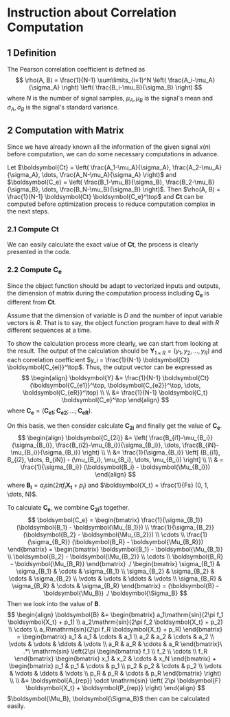 # Instruction about Correlation Computation

## 1	Definition

The Pearson correlation coefficient is defined as
$$
\rho(A, B) = \frac{1}{N-1} \sum\limits_{i=1}^N \left( \frac{A_i-\mu_A}{\sigma_A} \right) \left( \frac{B_i-\mu_B}{\sigma_B} \right)
$$
where $N$ is the number of signal samples, $\mu_A,\mu_B$ is the signal's mean and $\sigma_A,\sigma_B$ is the signal's standard variance.

## 2	Computation with Matrix

Since we have already known all the information of the given signal $x(n)$ before computation, we can do some necessary computations in advance.

Let $\boldsymbol{Ct} = \left( \frac{A_1-\mu_A}{\sigma_A}, \frac{A_2-\mu_A}{\sigma_A}, \dots, \frac{A_N-\mu_A}{\sigma_A} \right)$ and $\boldsymbol{C_e} = \left( \frac{B_1-\mu_B}{\sigma_B}, \frac{B_2-\mu_B}{\sigma_B}, \dots, \frac{B_N-\mu_B}{\sigma_B} \right)$. Then $\rho(A, B) = \frac{1}{N-1} \boldsymbol{Ct} \boldsymbol{C_e}^\top$ and $\boldsymbol{Ct}$ can be computed before optimization process to reduce computation complex in the next steps.

### 2.1	Compute $\boldsymbol{Ct}$

We can easily calculate the exact value of $\boldsymbol{Ct}$, the process is clearly presented in the code.

### 2.2	Compute $\boldsymbol{C_e}$

Since the object function should be adapt to vectorized inputs and outputs, the dimension of matrix during the computation process including $\boldsymbol{C_e}$ is different from $\boldsymbol{Ct}$.

Assume that the dimension of variable is $D$ and the number of input variable vectors is $R$. That is to say, the object function program have to deal with $R$ different sequences at a time.

To show the calculation process more clearly, we can start from looking at the result. The output of the calculation should be $\boldsymbol{Y}_{1 \times R} = (y_1, y_2,\dots, y_R)$ and each correlation coefficient $y_i = \frac{1}{N-1} \boldsymbol{Ct} \boldsymbol{C_{ei}}^\top$. Thus, the output vector can be expressed as
$$
\begin{align}
\boldsymbol{Y} &= \frac{1}{N-1} \boldsymbol{Ct} (\boldsymbol{C_{e1}}^\top, \boldsymbol{C_{e2}}^\top, \dots, \boldsymbol{C_{eR}}^\top) \\ \\
&= \frac{1}{N-1} \boldsymbol{C_t} \boldsymbol{C_e}^\top
\end{align}
$$
where $\boldsymbol{C_e} = (\boldsymbol{C_{e1}}; \boldsymbol{C_{e2}}; \dots; \boldsymbol{C_{eR}})$.

On this basis, we then consider calculate $\boldsymbol{C_{2i}}$ and finally get the value of $\boldsymbol{C_e}$.
$$
\begin{align}
\boldsymbol{C_{2i}} &= \left( \frac{B_{i1}-\mu_{B_i}}{\sigma_{B_i}}, \frac{B_{i2}-\mu_{B_i}}{\sigma_{B_i}}, \dots, \frac{B_{iN}-\mu_{B_i}}{\sigma_{B_i}} \right) \\ \\
&= \frac{1}{\sigma_{B_i}} \left[ (B_{i1}, B_{i2}, \dots, B_{iN}) - (\mu_{B_i}, \mu_{B_i}, \dots, \mu_{B_i}) \right] \\ \\
& = \frac{1}{\sigma_{B_i}} (\boldsymbol{B_i} - \boldsymbol{\Mu_{B_i}})
\end{align}
$$
where $\boldsymbol{B_i} = a_i\mathrm{sin}(2\pi f_i \boldsymbol{X_t} + p_i)$ and $\boldsymbol{X_t} = \frac{1}{Fs} (0, 1, \dots, N)$.

To calculate $\boldsymbol{C_e}$, we combine $\boldsymbol{C_{2i}}$s together.
$$
\boldsymbol{C_e} = 
\begin{bmatrix}
\frac{1}{\sigma_{B_1}} (\boldsymbol{B_1} - \boldsymbol{\Mu_{B_1}}) \\
\frac{1}{\sigma_{B_2}} (\boldsymbol{B_2} - \boldsymbol{\Mu_{B_2}}) \\
\cdots \\
\frac{1}{\sigma_{B_R}} (\boldsymbol{B_R} - \boldsymbol{\Mu_{B_R}})
\end{bmatrix} = 
\begin{bmatrix}
\boldsymbol{B_1} - \boldsymbol{\Mu_{B_1}} \\
\boldsymbol{B_2} - \boldsymbol{\Mu_{B_2}} \\
\cdots \\
\boldsymbol{B_R} - \boldsymbol{\Mu_{B_R}}
\end{bmatrix} ./
\begin{bmatrix}
\sigma_{B_1} & \sigma_{B_1} & \cdots & \sigma_{B_1} \\
\sigma_{B_2} & \sigma_{B_2} & \cdots & \sigma_{B_2} \\
\vdots & \vdots & \ddots & \vdots \\
\sigma_{B_R} & \sigma_{B_R} & \cdots & \sigma_{B_R}
\end{bmatrix} = 
(\boldsymbol{B} - \boldsymbol{\Mu_B}) ./ \boldsymbol{\Sigma_B}
$$
Then we look into the value of $\boldsymbol{B}$.
$$
\begin{align}
\boldsymbol{B} &=
\begin{bmatrix}
a_1\mathrm{sin}(2\pi f_1 \boldsymbol{X_t} + p_1) \\
a_2\mathrm{sin}(2\pi f_2 \boldsymbol{X_t} + p_2) \\
\cdots \\
a_R\mathrm{sin}(2\pi f_R \boldsymbol{X_t} + p_R)
\end{bmatrix} =
\begin{bmatrix}
a_1 & a_1 & \cdots & a_1 \\ a_2 & a_2 & \cdots & a_2 \\
\vdots & \vdots & \ddots & \vdots \\ a_R & a_R & \cdots & a_R
\end{bmatrix}\ .*\ \mathrm{sin} \left(2\pi
\begin{bmatrix}
f_1 \\ f_2 \\ \cdots \\ f_R
\end{bmatrix}
\begin{bmatrix}
x_1 & x_2 & \cdots & x_N
\end{bmatrix} +
\begin{bmatrix}
p_1 & p_1 & \cdots & p_1 \\ p_2 & p_2 & \cdots & p_2 \\
\vdots & \vdots & \ddots & \vdots \\ p_R & p_R & \cdots & p_R
\end{bmatrix} \right) \\ \\ &= \boldsymbol{A_{rep}} \odot \mathrm{sin} \left( 2\pi \boldsymbol{F} \boldsymbol{X_t} + \boldsymbol{P_{rep}} \right)
\end{align}
$$
$\boldsymbol{\Mu_B}, \boldsymbol{\Sigma_B}$ then can be calculated easily.